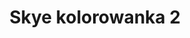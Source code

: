 ---
title: Skye kolorowanka 2
description: Kolorowanka Skye - wariant 2
canonical: /bajki/psi-patrol/skye
variant_of: skye
tags:
- bajki
- psi-patrol
---